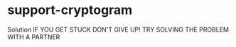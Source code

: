 # support-cryptogram
Solution
IF YOU GET STUCK DON'T GIVE UP!
TRY SOLVING THE 
PROBLEM WITH A PARTNER
